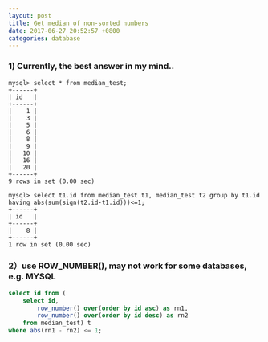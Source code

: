 ```yaml
---
layout: post
title: Get median of non-sorted numbers
date: 2017-06-27 20:52:57 +0800
categories: database
---
```


### 1) Currently, the best answer in my mind..

```
mysql> select * from median_test;
+------+
| id   |
+------+
|    1 |
|    3 |
|    5 |
|    6 |
|    8 |
|    9 |
|   10 |
|   16 |
|   20 |
+------+
9 rows in set (0.00 sec)

mysql> select t1.id from median_test t1, median_test t2 group by t1.id having abs(sum(sign(t2.id-t1.id)))<=1;
+------+
| id   |
+------+
|    8 |
+------+
1 row in set (0.00 sec)
```

### 2）use ROW_NUMBER(), may not work for some databases, e.g. MYSQL

``` sql
select id from (
    select id,
        row_number() over(order by id asc) as rn1,
        row_number() over(order by id desc) as rn2
    from median_test) t
where abs(rn1 - rn2) <= 1;

```
